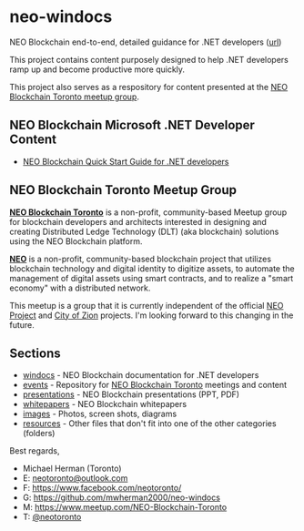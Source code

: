 # neo-windocs

NEO Blockchain end-to-end, detailed guidance for .NET developers ([url](https://github.com/mwherman2000/neo-windocs))

This project contains content purposely designed to help .NET developers ramp up and become productive more quickly.

This project also serves as a respository for content presented at the [NEO Blockchain Toronto meetup group](https://www.meetup.com/NEO-Blockchain-Toronto/).

## NEO Blockchain Microsoft .NET Developer Content

* [NEO Blockchain Quick Start Guide for .NET developers](https://github.com/mwherman2000/neo-windocs/tree/master/windocs/quickstart-csharp)

## NEO Blockchain Toronto Meetup Group

**[NEO Blockchain Toronto](https://www.meetup.com/NEO-Blockchain-Toronto/)** is a non-profit, community-based Meetup group for blockchain developers and architects interested in designing and creating Distributed Ledge Technology (DLT) (aka blockchain) solutions using the NEO Blockchain platform.

**[NEO](https://neo.org/)** is a non-profit, community-based blockchain project that utilizes blockchain technology and digital identity to digitize assets, to automate the management of digital assets using smart contracts, and to realize a "smart economy" with a distributed network.

This meetup is a group that it is currently independent of the official [NEO Project](https://github.com/neo-project) and [City of Zion](https://github.com/CityOfZion/) projects. I'm looking forward to this changing in the future.

## Sections

* [windocs](https://github.com/mwherman2000/neo-windocs/tree/master/windocs) - NEO Blockchain documentation for .NET developers
* [events](https://github.com/mwherman2000/neo-windocs/tree/master/events) - Repository for [NEO Blockchain Toronto](https://www.meetup.com/NEO-Blockchain-Toronto/) meetings and content
* [presentations](https://github.com/mwherman2000/neo-windocs/tree/master/presentations) - NEO Blockchain presentations (PPT, PDF)
* [whitepapers](https://github.com/mwherman2000/neo-windocs/tree/master/whitepapers) - NEO Blockchain whitepapers
* [images](https://github.com/mwherman2000/neo-windocs/tree/master/images) - Photos, screen shots, diagrams
* [resources](https://github.com/mwherman2000/neo-windocs/tree/master/resources) - Other files that don't fit into one of the other categories (folders)

Best regards,
* Michael Herman (Toronto)
* E: [neotoronto@outlook.com](mailto:neotoronto@outlook.com)
* F: https://www.facebook.com/neotoronto/
* G: https://github.com/mwherman2000/neo-windocs
* M: https://www.meetup.com/NEO-Blockchain-Toronto
* T: [@neotoronto](https://twitter.com/NeoToronto)

